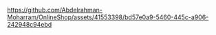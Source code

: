 

https://github.com/Abdelrahman-Moharram/OnlineShop/assets/41553398/bd57e0a9-5460-445c-a906-242948c94ebd

